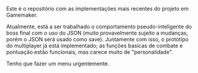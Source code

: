 Este é o repositório com as implementações mais recentes do projeto em Gamemaker.

Atualmente, está a ser trabalhado o comportamento pseudo-inteligente do boss final com o uso do JSON (muito provavelmente sujeito a mudanças, porém o JSON será usado como save).
Juntamente com isso, o protótipo do multiplayer já está implementado; as funções basicas de combate e pontuação estão funcionais, mas carece muito de "personalidade".


Tenho que fazer um menu urgentemente.
